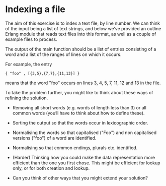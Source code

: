 # Indexing a file

The aim of this exercise is to index a text file, by line number. We can think of the input being a list of text strings, and below we’ve provided an outline Erlang module that reads text files into this format, as well as a couple of example files to process.

The output of the main function should be a list of entries consisting of a word and a list of the ranges of lines on which it occurs.

For example, the entry
```
{ "foo" , [{3,5},{7,7},{11,13}] }
```
means that the word "foo" occurs on lines 3, 4, 5, 7, 11, 12 and 13 in the file.

To take the problem further, you might like to think about these ways of refining the solution.

- Removing all short words (e.g. words of length less than 3) or all common words (you‘ll have to think about how to define these).

- Sorting the output so that the words occur in lexicographic order.

- Normalising the words so that capitalised ("Foo") and non capitalised versions ("foo") of a word are identified.

- Normalising so that common endings, plurals etc. identified.

- (Harder) Thinking how you could make the data representation more efficient than the one you first chose. This might be efficient for lookup only, or for both creation and lookup.

- Can you think of other ways that you might extend your solution?